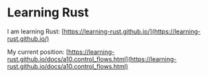# Learning Rust

I am learning Rust:
[https://learning-rust.github.io/](https://learning-rust.github.io/)

My current position:
[https://learning-rust.github.io/docs/a10.control_flows.html](https://learning-rust.github.io/docs/a10.control_flows.html)